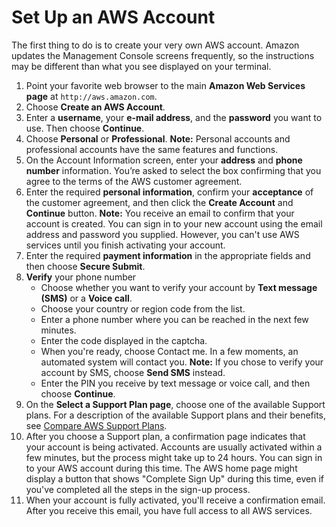 # Set Up an AWS Account

The first thing to do is to create your very own AWS account. Amazon updates the Management Console screens frequently, so the instructions may be different than what you see displayed on your terminal.

1.	Point your favorite web browser to the main **Amazon Web Services page** at `http://aws.amazon.com`.
2.	Choose **Create an AWS Account**.
3.	Enter a **username**, your **e-mail address**, and the **password** you want to use. Then choose **Continue**.
4.	Choose **Personal** or **Professional**.
**Note:** Personal accounts and professional accounts have the same features and functions.
5.	On the Account Information screen, enter your **address** and **phone number** information. You’re asked to select the box confirming that you agree to the terms of the AWS customer agreement.
6.	Enter the required **personal information**, confirm your **acceptance** of the customer agreement, and then click the **Create Account** and **Continue** button.
**Note:** You receive an email to confirm that your account is created. You can sign in to your new account using the email address and password you supplied. However, you can't use AWS services until you finish activating your account.
7.	Enter the required **payment information** in the appropriate fields and then choose **Secure Submit**.
8.	**Verify** your phone number
    + Choose whether you want to verify your account by **Text message (SMS)** or a **Voice call**.
    + Choose your country or region code from the list.
    + Enter a phone number where you can be reached in the next few minutes.
    + Enter the code displayed in the captcha.
    + When you're ready, choose Contact me. In a few moments, an automated system will contact you.
    **Note:** If you chose to verify your account by SMS, choose **Send SMS** instead.
    + Enter the PIN you receive by text message or voice call, and then choose **Continue**.
9.	On the **Select a Support Plan page**, choose one of the available Support plans. For a description of the available Support plans and their benefits, see [Compare AWS Support Plans](https://aws.amazon.com/premiumsupport/plans/).
10.	After you choose a Support plan, a confirmation page indicates that your account is being activated. Accounts are usually activated within a few minutes, but the process might take up to 24 hours. You can sign in to your AWS account during this time. The AWS home page might display a button that shows "Complete Sign Up" during this time, even if you've completed all the steps in the sign-up process.
11.	When your account is fully activated, you'll receive a confirmation email. After you receive this email, you have full access to all AWS services.
